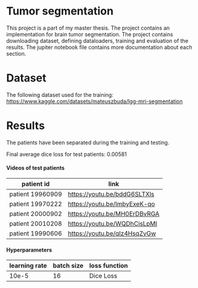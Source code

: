 # Tumor segmentation
This project is a part of my master thesis. The project contains an implementation for brain tumor segmentation. The project contains downloading dataset, defining dataloaders, training and evaluation of the results.
The jupiter notebook file contains more documentation about each section.

# Dataset
The following dataset used for the training: https://www.kaggle.com/datasets/mateuszbuda/lgg-mri-segmentation

# Results
The patients have been separated during the training and testing.

Final average dice loss for test patients: 0.00581

#### Videos of test patients
| patient id       | link                         |
| ---------------- | ---------------------------- |
| patient 19960909 | https://youtu.be/bddG6SLTXls |
| patient 19970222 | https://youtu.be/ImbyExeK-qo |
| patient 20000902 | https://youtu.be/MH0ErDBvRGA |
| patient 20010208 | https://youtu.be/WQDhCisLpMI |
| patient 19990606 | https://youtu.be/qIz4HsqZvGw |


#### Hyperparameters
| learning rate | batch size | loss function |
| ------------- | ---------- | ------------- |
| 10e-5         | 16         | Dice Loss     |
